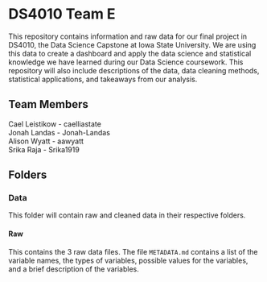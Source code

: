 # DS4010 Team E

This repository contains information and raw data for our final project in DS4010, the Data Science Capstone at Iowa State University. We are using this data to create a dashboard and apply the data science and statistical knowledge we have learned during our Data Science coursework. This repository will also include descriptions of the data, data cleaning methods, statistical applications, and takeaways from our analysis.  

## Team Members

Cael Leistikow - caelliastate  
Jonah Landas - Jonah-Landas  
Alison Wyatt - aawyatt  
Srika Raja - Srika1919  

## Folders
### Data
This folder will contain raw and cleaned data in their respective folders. 
#### Raw
This contains the 3 raw data files. The file `METADATA.md` contains a list of the variable names, the types of variables, possible values for the variables, and a brief description of the variables.
